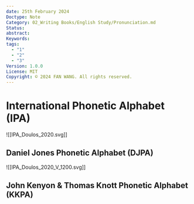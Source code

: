 ```yaml
---
date: 25th February 2024
Doctype: Note
Category: 02_Writing Books/English Study/Pronunciation.md
Status: 
abstract: 
Keywords: 
tags:
  - "1"
  - "2"
  - "3"
Version: 1.0.0
License: MIT
Copyright: © 2024 FAN WANG. All rights reserved.
---
```

# International Phonetic Alphabet (IPA)
![[IPA_Doulos_2020.svg]]
## Daniel Jones Phonetic Alphabet (DJPA)
![[IPA_Doulos_2020_V_1200.svg]]
## John Kenyon & Thomas Knott Phonetic Alphabet (KKPA)
